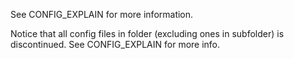 See CONFIG_EXPLAIN for more information.

Notice that all config files in folder (excluding ones in subfolder) is discontinued. See CONFIG_EXPLAIN for more info.
